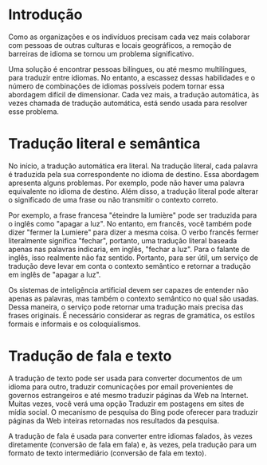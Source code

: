 # Introdução

Como as organizações e os indivíduos precisam cada vez mais colaborar com pessoas de outras culturas e locais geográficos, a remoção de barreiras de idioma se tornou um problema significativo.

Uma solução é encontrar pessoas bilíngues, ou até mesmo multilíngues, para traduzir entre idiomas. No entanto, a escassez dessas habilidades e o número de combinações de idiomas possíveis podem tornar essa abordagem difícil de dimensionar. Cada vez mais, a tradução automática, às vezes chamada de tradução automática, está sendo usada para resolver esse problema.

# Tradução literal e semântica
No início, a tradução automática era literal. Na tradução literal, cada palavra é traduzida pela sua correspondente no idioma de destino. Essa abordagem apresenta alguns problemas. Por exemplo, pode não haver uma palavra equivalente no idioma de destino. Além disso, a tradução literal pode alterar o significado de uma frase ou não transmitir o contexto correto.

Por exemplo, a frase francesa "éteindre la lumière" pode ser traduzida para o inglês como "apagar a luz". No entanto, em francês, você também pode dizer "fermer la Lumiere" para dizer a mesma coisa. O verbo francês fermer literalmente significa "fechar", portanto, uma tradução literal baseada apenas nas palavras indicaria, em inglês, "fechar a luz". Para o falante de inglês, isso realmente não faz sentido. Portanto, para ser útil, um serviço de tradução deve levar em conta o contexto semântico e retornar a tradução em inglês de "apagar a luz".

Os sistemas de inteligência artificial devem ser capazes de entender não apenas as palavras, mas também o contexto semântico no qual são usadas. Dessa maneira, o serviço pode retornar uma tradução mais precisa das frases originais. É necessário considerar as regras de gramática, os estilos formais e informais e os coloquialismos.

# Tradução de fala e texto
A tradução de texto pode ser usada para converter documentos de um idioma para outro, traduzir comunicações por email provenientes de governos estrangeiros e até mesmo traduzir páginas da Web na Internet. Muitas vezes, você verá uma opção Traduzir em postagens em sites de mídia social. O mecanismo de pesquisa do Bing pode oferecer para traduzir páginas da Web inteiras retornadas nos resultados da pesquisa.

A tradução de fala é usada para converter entre idiomas falados, às vezes diretamente (conversão de fala em fala) e, às vezes, pela tradução para um formato de texto intermediário (conversão de fala em texto).


